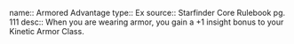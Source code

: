 name:: Armored Advantage 
type:: Ex
source:: Starfinder Core Rulebook pg. 111
desc:: When you are wearing armor, you gain a +1 insight bonus to your Kinetic Armor Class.

